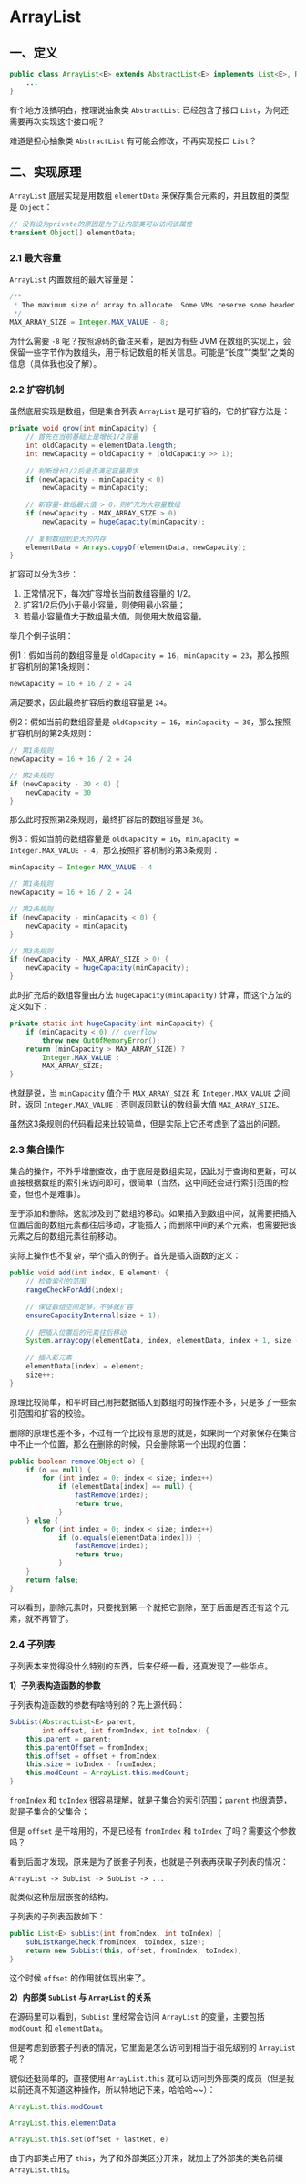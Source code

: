 # ArrayList

## 一、定义

```java
public class ArrayList<E> extends AbstractList<E> implements List<E>, RandomAccess, Cloneable, java.io.Serializable {
    ...    
}
```
有个地方没搞明白，按理说抽象类 `AbstractList` 已经包含了接口 `List`，为何还需要再次实现这个接口呢？

难道是担心抽象类 `AbstractList` 有可能会修改，不再实现接口 `List`？

## 二、实现原理

`ArrayList` 底层实现是用数组 `elementData` 来保存集合元素的，并且数组的类型是 `Object`：

```java
// 没有设为private的原因是为了让内部类可以访问该属性
transient Object[] elementData;
```

### 2.1 最大容量

`ArrayList` 内置数组的最大容量是：

```java
/**
 * The maximum size of array to allocate. Some VMs reserve some header words in an array. Attempts to allocate larger arrays may result in OutOfMemoryError: Requested array size exceeds VM limit
 */
MAX_ARRAY_SIZE = Integer.MAX_VALUE - 8;
```

为什么需要 `-8` 呢？按照源码的备注来看，是因为有些 JVM 在数组的实现上，会保留一些字节作为数组头，用于标记数组的相关信息。可能是“长度”“类型”之类的信息（具体我也没了解）。

### 2.2 扩容机制

虽然底层实现是数组，但是集合列表 `ArrayList` 是可扩容的，它的扩容方法是：

```java
private void grow(int minCapacity) {
    // 首先在当前基础上是增长1/2容量
    int oldCapacity = elementData.length;
    int newCapacity = oldCapacity + (oldCapacity >> 1);
    
    // 判断增长1/2后是否满足容量要求
    if (newCapacity - minCapacity < 0)
        newCapacity = minCapacity;
    
    // 新容量-数组最大值 > 0，则扩充为大容量数组
    if (newCapacity - MAX_ARRAY_SIZE > 0)
        newCapacity = hugeCapacity(minCapacity);
    
    // 复制数组到更大的内存
    elementData = Arrays.copyOf(elementData, newCapacity);
}
```

扩容可以分为3步：

1. 正常情况下，每次扩容增长当前数组容量的 1/2。
2. 扩容1/2后仍小于最小容量，则使用最小容量；
3. 若最小容量值大于数组最大值，则使用大数组容量。

举几个例子说明：

例1：假如当前的数组容量是 `oldCapacity = 16`，`minCapacity = 23`，那么按照扩容机制的第1条规则：

```java
newCapacity = 16 + 16 / 2 = 24
```

满足要求，因此最终扩容后的数组容量是 `24`。

例2：假如当前的数组容量是 `oldCapacity = 16`，`minCapacity = 30`，那么按照扩容机制的第2条规则：

```java
// 第1条规则
newCapacity = 16 + 16 / 2 = 24

// 第2条规则
if (newCapacity - 30 < 0) {
    newCapacity = 30
}
```

那么此时按照第2条规则，最终扩容后的数组容量是 `30`。

例3：假如当前的数组容量是 `oldCapacity = 16`，`minCapacity = Integer.MAX_VALUE - 4`，那么按照扩容机制的第3条规则：

```java
minCapacity = Integer.MAX_VALUE - 4

// 第1条规则
newCapacity = 16 + 16 / 2 = 24

// 第2条规则
if (newCapacity - minCapacity < 0) {
    newCapacity = minCapacity
}

// 第3条规则
if (newCapacity - MAX_ARRAY_SIZE > 0) {
    newCapacity = hugeCapacity(minCapacity);
}
```

此时扩充后的数组容量由方法 `hugeCapacity(minCapacity)` 计算，而这个方法的定义如下：

```java
private static int hugeCapacity(int minCapacity) {
    if (minCapacity < 0) // overflow
        throw new OutOfMemoryError();
    return (minCapacity > MAX_ARRAY_SIZE) ?
        Integer.MAX_VALUE :
        MAX_ARRAY_SIZE;
}
```

也就是说，当 `minCapacity` 值介于 `MAX_ARRAY_SIZE` 和 `Integer.MAX_VALUE` 之间时，返回 `Integer.MAX_VALUE`；否则返回默认的数组最大值 `MAX_ARRAY_SIZE`。

虽然这3条规则的代码看起来比较简单，但是实际上它还考虑到了溢出的问题。

### 2.3 集合操作

集合的操作，不外乎增删查改，由于底层是数组实现，因此对于查询和更新，可以直接根据数组的索引来访问即可，很简单（当然，这中间还会进行索引范围的检查，但也不是难事）。

至于添加和删除，这就涉及到了数组的移动。如果插入到数组中间，就需要把插入位置后面的数组元素都往后移动，才能插入；而删除中间的某个元素，也需要把该元素之后的数组元素往前移动。

实际上操作也不复杂，举个插入的例子。首先是插入函数的定义：

```java
public void add(int index, E element) {
    // 检查索引的范围
    rangeCheckForAdd(index);
    
    // 保证数组空间足够，不够就扩容
    ensureCapacityInternal(size + 1);
    
    // 把插入位置后的元素往后移动
    System.arraycopy(elementData, index, elementData, index + 1, size - index);
                     
    // 插入新元素
    elementData[index] = element;
    size++;
}
```

原理比较简单，和平时自己用把数据插入到数组时的操作差不多，只是多了一些索引范围和扩容的校验。

删除的原理也差不多，不过有一个比较有意思的就是，如果同一个对象保存在集合中不止一个位置，那么在删除的时候，只会删除第一个出现的位置：

```java
public boolean remove(Object o) {
    if (o == null) {
        for (int index = 0; index < size; index++)
            if (elementData[index] == null) {
                fastRemove(index);
                return true;
            }
    } else {
        for (int index = 0; index < size; index++)
            if (o.equals(elementData[index])) {
                fastRemove(index);
                return true;
            }
    }
    return false;
}
```

可以看到，删除元素时，只要找到第一个就把它删除，至于后面是否还有这个元素，就不再管了。

### 2.4 子列表

子列表本来觉得没什么特别的东西，后来仔细一看，还真发现了一些华点。

**1）子列表构造函数的参数**

子列表构造函数的参数有啥特别的？先上源代码：

```java
SubList(AbstractList<E> parent,
        int offset, int fromIndex, int toIndex) {
    this.parent = parent;
    this.parentOffset = fromIndex;
    this.offset = offset + fromIndex;
    this.size = toIndex - fromIndex;
    this.modCount = ArrayList.this.modCount;
}
```

`fromIndex` 和 `toIndex` 很容易理解，就是子集合的索引范围；`parent` 也很清楚，就是子集合的父集合；

但是 `offset` 是干啥用的，不是已经有 `fromIndex` 和 `toIndex` 了吗？需要这个参数吗？

看到后面才发现，原来是为了嵌套子列表，也就是子列表再获取子列表的情况：

`ArrayList -> SubList -> SubList -> ...`

就类似这种层层嵌套的结构。

子列表的子列表函数如下：

```java
public List<E> subList(int fromIndex, int toIndex) {
    subListRangeCheck(fromIndex, toIndex, size);
    return new SubList(this, offset, fromIndex, toIndex);
}
```

这个时候 `offset` 的作用就体现出来了。

**2）内部类 `SubList` 与 `ArrayList` 的关系**

在源码里可以看到，`SubList` 里经常会访问 `ArrayList` 的变量，主要包括 `modCount` 和 `elementData`。

但是考虑到嵌套子列表的情况，它里面是怎么访问到相当于祖先级别的 `ArrayList` 呢？

貌似还挺简单的，直接使用 `ArrayList.this` 就可以访问到外部类的成员（但是我以前还真不知道这种操作，所以特地记下来，哈哈哈~~）：

```java
ArrayList.this.modCount

ArrayList.this.elementData

ArrayList.this.set(offset + lastRet, e)
```

由于内部类占用了 `this`，为了和外部类区分开来，就加上了外部类的类名前缀 `ArrayList.this`。